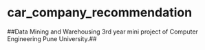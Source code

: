 # car_company_recommendation
##Data Mining and Warehousing 3rd year mini project of Computer Engineering Pune University.##


